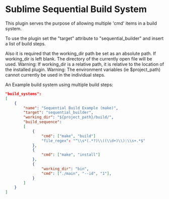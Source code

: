 Sublime Sequential Build System
===============================

This plugin serves the purpose of allowing multiple 'cmd' items in a build
system.

To use the plugin set the "target" attribute to "sequential_builder" and
insert a list of build steps.

Also it is required that the working_dir path be set as an absolute path.
If working_dir is left blank. The directory of the currently open file will be
used.
Warning: If working_dir is a relative path, it is relative to the location of the
installed plugin.
Warning: The environment variables (ie $project_path) cannot currently be used
in the individual steps.

An Example build system using multiple build steps:

```JSON
"build_systems":
[
	{
	    "name": "Sequential Build Example (make)",
	    "target": "sequential_builder",
	    "working_dir": "${project_path}/build/",
	    "build_sequence":
	    [
	        {
	            "cmd": ["make", "build"]
	            "file_regex": "^\\s*(.*?)\\((\\d+)\\):\\s+.*$"
	        },
	        {
	            "cmd": ["make", "install"]
	        },
	        {
	            "working_dir": "bin",
	            "cmd": ["./main", "--id", "1"],
	        }
	    ]
	}
]
```
